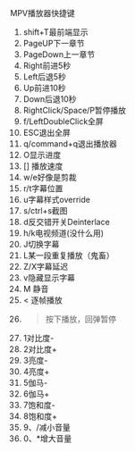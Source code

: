 MPV播放器快捷键

1. shift+T最前端显示
2. PageUP下一章节
3. PageDown上一章节
4. Right前进5秒
5. Left后退5秒
6. Up前进10秒
7. Down后退10秒
8. RightClick/Space/P暂停播放
9. f/LeftDoubleClick全屏
10. ESC退出全屏
11. q/command+q退出播放器
12. O显示进度
13. [] 播放速度
14. w/e好像是剪裁
15. r/t字幕位置
16. u字幕样式override
17. s/ctrl+s截图
18. d反交错开关Deinterlace
19. h/k电视频道(没什么用)
20. J切换字幕
21. L某一段重复播放（鬼畜）
22. Z/X字幕延迟
23. v隐藏显示字幕
24. M 静音
25. < 逐帧播放
26. > 按下播放，回弹暂停
27. 1对比度-
28. 2对比度+
29. 3亮度-
30. 4亮度+
31. 5伽马-
32. 6伽马+
33. 7饱和度-
34. 8饱和度+
35. 9、/减小音量
36. 0、*增大音量

